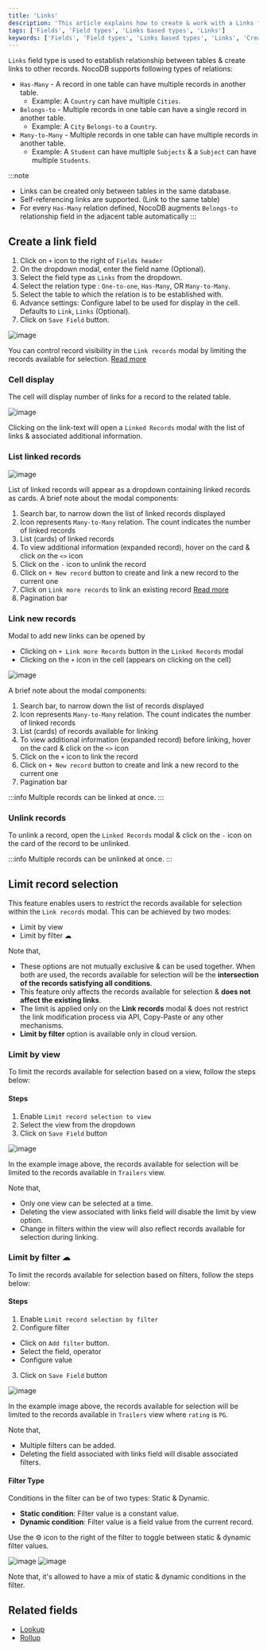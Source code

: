 ```yaml
---
title: 'Links'
description: 'This article explains how to create & work with a Links field.'
tags: ['Fields', 'Field types', 'Links based types', 'Links']
keywords: ['Fields', 'Field types', 'Links based types', 'Links', 'Create links field']
---
```



`Links` field type is used to establish relationship between tables & create links to other records.
NocoDB supports following types of relations:
- `Has-Many` - A record in one table can have multiple records in another table.
  - Example: A `Country` can have multiple `Cities`.
- `Belongs-to` - Multiple records in one table can have a single record in another table.
  - Example: A `City` `Belongs-to` a `Country`.
- `Many-to-Many` - Multiple records in one table can have multiple records in another table.
  - Example: A `Student` can have multiple `Subjects` & a `Subject` can have multiple `Students`.

:::note
- Links can be created only between tables in the same database.
- Self-referencing links are supported. (Link to the same table)
- For every `Has-Many` relation defined, NocoDB augments `Belongs-to` relationship field in the adjacent table automatically
  :::

## Create a link field
1. Click on `+` icon to the right of `Fields header`
2. On the dropdown modal, enter the field name (Optional).
3. Select the field type as `Links` from the dropdown.
4. Select the relation type : `One-to-one`, `Has-Many`, OR `Many-to-Many`.
5. Select the table to which the relation is to be established with.
6. Advance settings: Configure label to be used for display in the cell. Defaults to `Link`, `Links` (Optional).
7. Click on `Save Field` button.

![image](/img/v2/fields/types/links.png)

You can control record visibility in the `Link records` modal by limiting the records available for selection. [Read more](#limit-record-selection)

### Cell display
The cell will display number of links for a record to the related table.

![image](/img/v2/fields/links-cell-display.png)

Clicking on the link-text will open a `Linked Records` modal with the list of links & associated additional information.

### List linked records

![image](/img/v2/fields/linked-record-modal.png)

List of linked records will appear as a dropdown containing linked records as cards. A brief note about the modal components:
1. Search bar, to narrow down the list of linked records displayed
2. Icon represents `Many-to-Many` relation. The count indicates the number of linked records
3. List (cards) of linked records
4. To view additional information (expanded record), hover on the card & click on the `<>` icon
5. Click on the `-` icon to unlink the record
6. Click on `+ New record` button to create and link a new record to the current one
7. Click on `Link more records` to link an existing record [Read more](#link-new-records)
8. Pagination bar

### Link new records

Modal to add new links can be opened by
- Clicking on `+ Link more Records` button in the `Linked Records` modal
- Clicking on the `+` icon in the cell (appears on clicking on the cell)

![image](/img/v2/fields/add-link-modal.png)

A brief note about the modal components:
1. Search bar, to narrow down the list of records displayed
2. Icon represents `Many-to-Many` relation. The count indicates the number of linked records
3. List (cards) of records available for linking
4. To view additional information (expanded record) before linking, hover on the card & click on the `<>` icon
5. Click on the `+` icon to link the record
6. Click on `+ New record` button to create and link a new record to the current one
7. Pagination bar

:::info
Multiple records can be linked at once.
:::

### Unlink records

To unlink a record, open the `Linked Records` modal & click on the `-` icon on the card of the record to be unlinked.

:::info
Multiple records can be unlinked at once.
:::

## Limit record selection
This feature enables users to restrict the records available for selection within the `Link records` modal. This can be achieved by two modes:
- Limit by view
- Limit by filter ☁

Note that,
- These options are not mutually exclusive & can be used together. When both are used, the records available for selection will be the **intersection of the records satisfying all conditions**.
- This feature only affects the records available for selection & **does not affect the existing links**.
- The limit is applied only on the **Link records** modal & does not restrict the link modification process via API, Copy-Paste or any other mechanisms.
- **Limit by filter** option is available only in cloud version.

### Limit by view
To limit the records available for selection based on a view, follow the steps below:
#### Steps
1. Enable `Limit record selection to view`
2. Select the view from the dropdown
3. Click on `Save Field` button

![image](/img/v2/fields/types/limit-by-view.png)

In the example image above, the records available for selection will be limited to the records available in `Trailers` view.

Note that,
- Only one view can be selected at a time.
- Deleting the view associated with links field will disable the limit by view option.
- Change in filters within the view will also reflect records available for selection during linking.

### Limit by filter ☁
To limit the records available for selection based on filters, follow the steps below:
#### Steps
1. Enable `Limit record selection by filter`
2. Configure filter
 - Click on `Add filter` button.
 - Select the field, operator
 - Configure value
3. Click on `Save Field` button

![image](/img/v2/fields/types/limit-by-filter.png)

In the example image above, the records available for selection will be limited to the records available in `Trailers` view where `rating` is `PG`.

Note that,
- Multiple filters can be added.
- Deleting the field associated with links field will disable associated filters.

#### Filter Type
Conditions in the filter can be of two types: Static & Dynamic.
- **Static condition**: Filter value is a constant value.
- **Dynamic condition**: Filter value is a field value from the current record.

Use the ⚙️ icon to the right of the filter to toggle between static & dynamic filter values.

![image](/img/v2/fields/types/link-filter-settings.png)
![image](/img/v2/fields/types/link-filter-settings-2.png)

Note that, it's allowed to have a mix of static & dynamic conditions in the filter.

## Related fields
- [Lookup](020.lookup.md)
- [Rollup](030.rollup.md)
